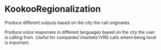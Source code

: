 # KookooRegionalization
Produce different outputs based on the city the call originates.

Produce voice responses in different languages based on the city the user is calling from. Useful for companies'/markets'IVRS calls where being local is important.


